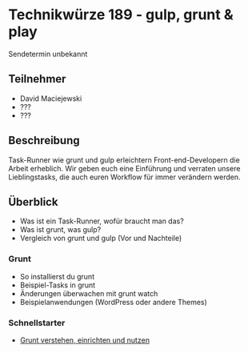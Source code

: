 # Technikwürze 189 - gulp, grunt & play

Sendetermin unbekannt

## Teilnehmer

* David Maciejewski
* ???
* ???

## Beschreibung

Task-Runner wie grunt und gulp erleichtern Front-end-Developern die Arbeit erheblich. Wir geben euch eine Einführung und verraten unsere Lieblingstasks, die auch euren Workflow für immer verändern werden.

## Überblick

* Was ist ein Task-Runner, wofür braucht man das?
* Was ist grunt, was gulp?
* Vergleich von grunt und gulp (Vor und Nachteile)

### Grunt

* So installierst du grunt
* Beispiel-Tasks in grunt
* Änderungen überwachen mit grunt watch
* Beispielanwendungen (WordPress oder andere Themes)

### Schnellstarter

* [Grunt verstehen, einrichten und nutzen](http://24ways.org/2013/grunt-is-not-weird-and-hard/)
